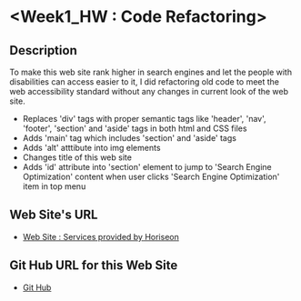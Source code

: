 # <Week1_HW : Code Refactoring>

## Description

To make this web site rank higher in search engines and let the people with disabilities can access easier to it, I did refactoring old code to meet the web accessibility standard without any changes in current look of the web site.

- Replaces 'div' tags with proper semantic tags like 'header', 'nav', 'footer', 'section' and 'aside' tags in both html and CSS files
- Adds 'main' tag which includes 'section' and 'aside' tags
- Adds 'alt' atttibute into img elements
- Changes title of this web site
- Adds 'id' attribute into 'section' element to jump to 'Search Engine Optimization' content when user clicks 'Search Engine Optimization' item in top menu

## Web Site's URL

- [Web Site : Services provided by Horiseon](https://wonjong2.github.io/Week1_HW/)

## Git Hub URL for this Web Site

- [Git Hub](https://github.com/wonjong2/Week1_HW)